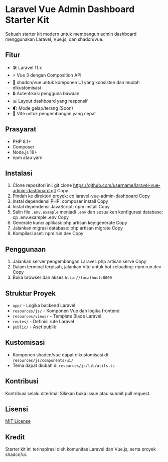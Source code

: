 # Laravel Vue Admin Dashboard Starter Kit

Sebuah starter kit modern untuk membangun admin dashboard menggunakan Laravel, Vue.js, dan shadcn/vue.

## Fitur

- 🛠️ Laravel 11.x
- ⚡ Vue 3 dengan Composition API
- 🎨 shadcn/vue untuk komponen UI yang konsisten dan mudah dikustomisasi
- 🔒 Autentikasi pengguna bawaan
- 📊 Layout dashboard yang responsif
- 🌓 Mode gelap/terang (Soon)
- 🚀 Vite untuk pengembangan yang cepat

## Prasyarat

- PHP 8.1+
- Composer
- Node.js 16+
- npm atau yarn

## Instalasi

1. Clone repositori ini:
git clone https://github.com/username/laravel-vue-admin-dashboard.git
Copy
2. Pindah ke direktori proyek:
cd laravel-vue-admin-dashboard
Copy
3. Instal dependensi PHP:
composer install
Copy
4. Instal dependensi JavaScript:
npm install
Copy
5. Salin file `.env.example` menjadi `.env` dan sesuaikan konfigurasi database:
cp .env.example .env
Copy
6. Generate kunci aplikasi:
php artisan key:generate
Copy
7. Jalankan migrasi database:
php artisan migrate
Copy
8. Kompilasi aset:
npm run dev
Copy
## Penggunaan

1. Jalankan server pengembangan Laravel:
php artisan serve
Copy
2. Dalam terminal terpisah, jalankan Vite untuk hot-reloading:
npm run dev
Copy
3. Buka browser dan akses `http://localhost:8000`

## Struktur Proyek

- `app/` - Logika backend Laravel
- `resources/js/` - Komponen Vue dan logika frontend
- `resources/views/` - Template Blade Laravel
- `routes/` - Definisi rute Laravel
- `public/` - Aset publik

## Kustomisasi

- Komponen shadcn/vue dapat dikustomisasi di `resources/js/components/ui/`
- Tema dapat diubah di `resources/js/lib/utils.ts`

## Kontribusi

Kontribusi selalu diterima! Silakan buka issue atau submit pull request.

## Lisensi

[MIT License](LICENSE.md)

## Kredit

Starter kit ini terinspirasi oleh komunitas Laravel dan Vue.js, serta proyek shadcn/ui.
